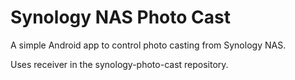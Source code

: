 # Synology NAS Photo Cast

A simple Android app to control photo casting from Synology NAS.

Uses receiver in the synology-photo-cast repository.

